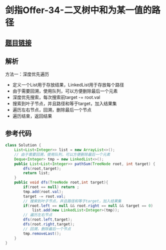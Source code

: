 # 剑指Offer-34-二叉树中和为某一值的路径

## [题目链接](https://leetcode-cn.com/problems/er-cha-shu-zhong-he-wei-mou-yi-zhi-de-lu-jing-lcof/)

## 解析
方法一：深度优先遍历
- 定义一个List用于存放结果，LinkedList用于存放每个路径
- 由于需要回溯，使用队列，可以方便删除最后一个元素
- 深度优先搜索，每次搜索前target -= root.val
- 搜索到叶子节点，并且路径和等于target，加入结果集
- 遍历左右节点，回溯，删除最后一个节点
- 遍历结束，返回结果

## 参考代码
```Java
class Solution {
    List<List<Integer>> list = new ArrayList<>();
    // 由于需要回溯，使用队列，可以方便删除最后一个元素
    Deque<Integer> tmp = new LinkedList<>();
    public List<List<Integer>> pathSum(TreeNode root, int target) {
        dfs(root,target);
        return list;
    }
    public void dfs(TreeNode root,int target){
        if(root == null) return ;
        tmp.add(root.val);
        target -= root.val;
        // 搜索到叶子节点，并且路径和等于target，加入结果集
        if(root.left == null && root.right == null && target == 0)
            list.add(new LinkedList<Integer>(tmp));
        // 遍历左右节点
        dfs(root.left,target);
        dfs(root.right,target);
        // 回溯，删除最后一个节点
        tmp.removeLast();
    }
}
```